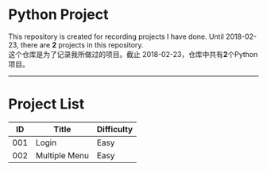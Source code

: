 # Python Project
This repository is created for recording projects I have done. Until 2018-02-23, there are **2** projects in this repository.  
这个仓库是为了记录我所做过的项目。截止 2018-02-23，仓库中共有**2**个Python项目。

---------------------
# Project List
| ID | Title | Difficulty|
|----|-------|-----------|
| 001 | Login | Easy |
| 002 | Multiple Menu | Easy |
